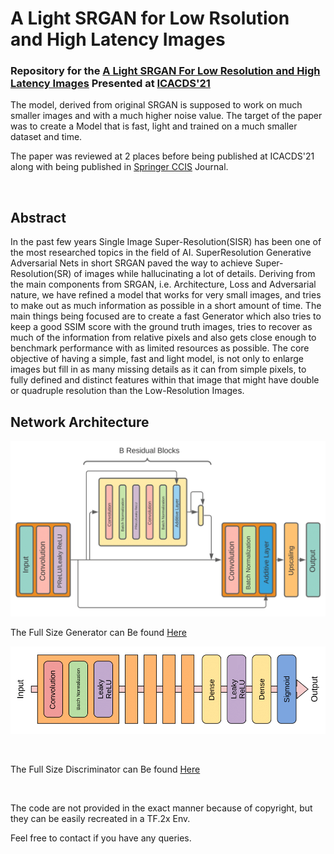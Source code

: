 # A Light SRGAN for Low Rsolution and High Latency Images

### Repository for the [A Light SRGAN For Low Resolution and High Latency Images]() Presented at [ICACDS'21](https://icacds.com/)

The model, derived from original SRGAN is supposed to work on much smaller images and with a much higher noise value. The target of the paper was to create a Model that is fast, light and trained on a much smaller dataset and time.

The paper was reviewed at 2 places before being published at ICACDS'21 along with being published in [Springer CCIS](https://www.springer.com/series/7899) Journal. 

<br>

## Abstract

In the past few years Single Image Super-Resolution(SISR)
has been one of the most researched topics in the field of AI. SuperResolution Generative Adversarial Nets in short SRGAN paved the way
to achieve Super-Resolution(SR) of images while hallucinating a lot of
details. Deriving from the main components from SRGAN, i.e. Architecture, Loss and Adversarial nature, we have refined a model that works for
very small images, and tries to make out as much information as possible
in a short amount of time. The main things being focused are to create
a fast Generator which also tries to keep a good SSIM score with the
ground truth images, tries to recover as much of the information from
relative pixels and also gets close enough to benchmark performance with
as limited resources as possible. The core objective of having a simple,
fast and light model, is not only to enlarge images but fill in as many
missing details as it can from simple pixels, to fully defined and distinct features within that image that might have double or quadruple
resolution than the Low-Resolution Images.


## Network Architecture

![Generator](https://github.com/ArchanGhosh/A_light_SRGAN_for_Low_Resolution_and_High_Latency_Images/blob/master/Network%20Architecture/Architecture-1.png)
<br>

The Full Size Generator can Be found [Here](https://github.com/ArchanGhosh/A_light_SRGAN_for_Low_Resolution_and_High_Latency_Images/blob/master/Network%20Architecture/gen_info_full.png)


![Discriminator](https://github.com/ArchanGhosh/A_light_SRGAN_for_Low_Resolution_and_High_Latency_Images/blob/master/Network%20Architecture/Discriminator-1.png)

<br>

The Full Size Discriminator can Be found [Here](https://github.com/ArchanGhosh/A_light_SRGAN_for_Low_Resolution_and_High_Latency_Images/blob/master/Network%20Architecture/dis_info_full.png)

<br>

The code are not provided in the exact manner because of copyright, but they can be easily recreated in a TF.2x Env.


Feel free to contact if you have any queries.
